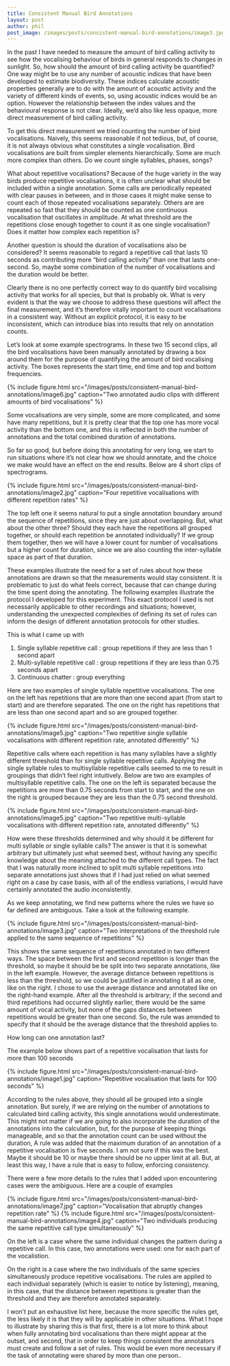 ```yaml
---
title: Consistent Manual Bird Annotations
layout: post
author: phil
post_image: /images/posts/consistent-manual-bird-annotations/image3.jpg
---
```


In the past I have needed to measure the amount of bird calling activity to see how the vocalising behaviour of birds in
general responds to changes in sunlight. So, how should the amount of bird calling activity be quantified? One way might
be to use any number of acoustic indices that have been developed to estimate biodiversity. These indices calculate
acoustic properties generally are to do with the amount of acoustic activity and the variety of different kinds of
events, so, using acoustic indices would be an option. However the relationship between the index values and the
behavioural response is not clear. Ideally, we’d also like less opaque, more direct measurement of bird calling
activity. 

To get this direct measurement we tried counting the number of bird vocalisations. Naively, this seems reasonable if not
tedious, but, of course, it is not always obvious what constitutes a single vocalisation. Bird vocalisations are built
from simpler elements hierarchically. Some are much more complex than others. Do we count single syllables, phases,
songs?

What about repetitive vocalisations? Because of the huge variety in the way birds produce repetitive vocalisations, it
is often unclear what should be included within a single annotation. Some calls are periodically repeated with clear
pauses in between, and in those cases it might make sense to count each of those repeated vocalisations separately.
Others are are repeated so fast that they should be counted as one continuous vocalisation that oscillates in amplitude.
At what threshold are the repetitions close enough together to count it as one single vocalisation? Does it matter how
complex each repetition is?

Another question is should the duration of vocalisations also be considered? It seems reasonable to regard a repetitive
call that lasts 10 seconds as contributing more “bird calling activity” than one that lasts one-second. So, maybe some
combination of the number of vocalisations and the duration would be better. 

Clearly there is no one perfectly correct way to do quantify bird vocalising activity that works for all species, but
that is probably ok. What is very evident is that the way we choose to address these questions will affect the final
measurement, and it’s therefore vitally important to count vocalisations in a consistent way.  Without an explicit
protocol, it is easy to be inconsistent, which can introduce bias into results that rely on annotation counts.  
              
Let’s look at some example spectrograms. In these two 15 second clips, all the bird vocalisations have been manually
annotated by drawing a box around them for the purpose of quantifying the amount of bird vocalising activity. The boxes
represents the start time, end time and top and bottom frequencies. 

{% include figure.html src="/images/posts/consistent-manual-bird-annotations/image6.jpg" caption="Two annotated audio clips with different amounts of bird vocalisations" %}

Some vocalisations are very simple, some are more complicated, and some have many repetitions, but it is pretty clear
that the top one has more vocal activity than the bottom one, and this is reflected in both the number of annotations
and the total combined duration of annotations.

So far so good, but before doing this annotating for very long, we start to run situations where it’s not clear how we
should annotate, and the choice we make would have an effect on the end results.  Below are 4 short clips of
spectrograms. 

{% include figure.html src="/images/posts/consistent-manual-bird-annotations/image2.jpg" caption="Four repetitive vocalisations with different repetition rates" %}

The top left one it seems natural to put a single annotation boundary around the sequence of repetitions, since they are
just about overlapping. But, what about the other three? Should they each have the repetitions all grouped together, or
should each repetition be annotated individually?  If we group them together, then we will have a lower count for number
of vocalisations but a higher count for duration, since we are also counting the inter-syllable space as part of that
duration. 

These examples illustrate the need for a set of rules about how these annotations are drawn so that the measurements
would stay consistent. It is problematic to just do what feels correct, because that can change during the time spent
doing the annotating.  The following examples illustrate the protocol I developed for this experiment. This exact
protocol I used is not necessarily applicable to other recordings and situations; however, understanding the unexpected
complexities of defining its set of rules can inform the design of different annotation protocols for other studies. 

This is what I came up with

1. Single syllable repetitive call : group repetitions if they are less than 1 second apart
2. Multi-syllable repetitive call : group repetitions if they are less than 0.75 seconds apart
3. Continuous chatter : group everything

Here are two examples of single syllable repetitive vocalisations. The one on the left has repetitions that are more
than one second apart (from start to start) and are therefore separated. The one on the right has repetitions that are
less than one second apart and so are grouped together. 

{% include figure.html src="/images/posts/consistent-manual-bird-annotations/image5.jpg" caption="Two repetitive single syllable vocalisations with different repetition rate, annotated differently" %}

Repetitive calls where each repetition is has many syllables have a slightly different threshold than for single
syllable repetitive calls. Applying the single syllable rules to multisyllable repetitive calls seemed to me to result
in groupings that didn’t feel right intuitively. Below are two are examples of multisyllable repetitive calls. The one
on the left iis separated because the repetitions are more than 0.75 seconds from start to start, and the one on the
right is grouped because they are less than the 0.75 second threshold. 

{% include figure.html src="/images/posts/consistent-manual-bird-annotations/image5.jpg" caption="Two repetitive multi-syllable vocalisations with different repetition rate, annotated differently" %}

How were these thresholds determined and why should it be different for multi syllable or single syllable calls? The
answer is that it is somewhat arbitrary but ultimately just what seemed best, without having any specific knowledge
about the meaning attached to the different call types.  The fact that I was naturally more inclined to split multi
syllable repetitions into separate annotations just shows that if I had just relied on what seemed right on a case by
case basis, with all of the endless variations, I would have certainly annotated the audio inconsistently.  

As we keep annotating, we find new patterns where the rules we have so far defined are ambiguous. Take a look at the
following example. 

{% include figure.html src="/images/posts/consistent-manual-bird-annotations/image3.jpg" caption="Two interpretations of the threshold rule applied to the same sequence of repetitions" %}

This shows the same sequence of repetitions annotated in two different ways. The space between the first and second
repetition is longer than the threshold, so maybe it should be be split into two separate annotations, like in the left
example. However, the average distance between repetitions is less than the threshold, so we could be justified in
annotating it all as one, like on the right.  I chose to use the average distance and annotated like on the right-hand
example. After all the threshold is arbitrary; if the second and third repetitions had occurred slightly earlier, there
would be the same amount of vocal activity, but none of the gaps distances between repetitions would be greater than one
second. So, the rule was amended to specify that it should be the average distance that the threshold applies to. 

How long can one annotation last?

The example below shows part of a repetitive vocalisation that lasts for more than 100 seconds 

{% include figure.html src="/images/posts/consistent-manual-bird-annotations/image1.jpg" caption="Repetitive vocalisation that lasts for 100 seconds" %}

According to the rules above, they should all be grouped into a single annotation. But surely, if we are relying on the
number of annotations to calculated bird calling activity, this single annotations would underestimate. This might not
matter if we are going to also incorporate the duration of the annotations into the calculation, but, for the purpose of
keeping things manageable, and so that the annotation count can be used without the duration, A rule was added that the
maximum duration of an annotation of a repetitive vocalisation is five seconds. I am not sure if this was the best.
Maybe it should be 10 or maybe there should be no upper limit at all. But, at least this way, I have a rule that is easy
to follow, enforcing consistency. 

There were a few more details to the rules that I added upon encountering cases were the ambiguous. Here are a couple of
examples

{% include figure.html src="/images/posts/consistent-manual-bird-annotations/image7.jpg" caption="Vocalisation that abruptly changes repetition rate" %}
{% include figure.html src="/images/posts/consistent-manual-bird-annotations/image4.jpg" caption="Two individuals producing the same repetitive call type simultaneously" %}

On the left is a case where the same individual changes the pattern during a repetitive call. In this case, two
annotations were used: one for each part of the vocalistion. 

On the right is a case where the two individuals of the same species simultaneously produce repetitive vocalisations.
The rules are applied to each individual separately (which is easier to notice by listening), meaning, in this case,
that the distance between repetitions is greater than the threshold and they are therefore annotated separately. 

I won’t put an exhaustive list here, because the more specific the rules get, the less likely it is that they will by
applicable in other situations. What I hope to illustrate by sharing this is that first, there is a lot more to think
about when fully annotating bird vocalisations than there might appear at the outset, and second, that in order to keep
things consistent the annotators must create and follow a set of rules. This would be even more necessary if the task of
annotating were shared by more than one person.. 











